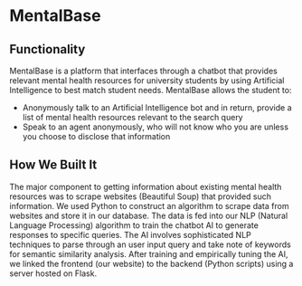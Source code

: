 # MentalBase
## Functionality
MentalBase is a platform that interfaces through a chatbot that provides relevant mental health resources for university students by using Artificial Intelligence to best match student needs.
MentalBase allows the student to:
- Anonymously talk to an Artificial Intelligence bot and in return, provide a list of mental health resources relevant to the search query
- Speak to an agent anonymously, who will not know who you are unless you choose to disclose that information

## How We Built It
The major component to getting information about existing mental health resources was to scrape websites (Beautiful Soup) that provided such information. We used Python to construct an algorithm to scrape data from websites and store it in our database. The data is fed into our NLP (Natural Language Processing) algorithm to train the chatbot AI to generate responses to specific queries. The AI involves sophisticated NLP techniques to parse through an user input query and take note of keywords for semantic similarity analysis. After training and empirically tuning the AI, we linked the frontend (our website) to the backend (Python scripts) using a server hosted on Flask.
